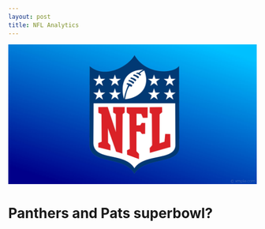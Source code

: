 ```yaml
---
layout: post
title: NFL Analytics
---
```


![nfl logo](/images/nfl-logo-gradient-1980px.jpg)


# Panthers and Pats superbowl?
